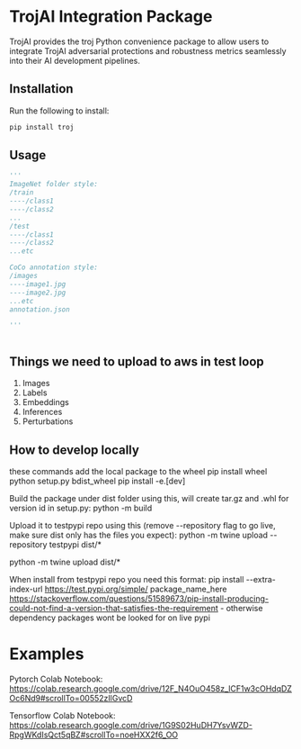 # TrojAI Integration Package

TrojAI provides the troj Python convenience package to allow users to integrate TrojAI adversarial protections and robustness metrics seamlessly into their AI development pipelines.

## Installation
Run the following to install:
```python
pip install troj
```

## Usage



```python
'''
ImageNet folder style: 
/train
----/class1
----/class2
...
/test
----/class1
----/class2
...etc 

CoCo annotation style:
/images
----image1.jpg
----image2.jpg
...etc
annotation.json

'''



```

## Things we need to upload to aws in test loop
1. Images
2. Labels
3. Embeddings
4. Inferences
5. Perturbations
   
## How to develop locally
these commands add the local package to the wheel
pip install wheel
python setup.py bdist_wheel
pip install -e.[dev]

Build the package under dist folder using this, will create tar.gz and .whl for version id in setup.py:
    python -m build

Upload it to testpypi repo using this (remove --repository flag to go live, make sure dist only has the files you expect):
python -m twine upload --repository testpypi dist/*

python -m twine upload dist/*

When install from testpypi repo you need this format: pip install --extra-index-url https://test.pypi.org/simple/ package_name_here https://stackoverflow.com/questions/51589673/pip-install-producing-could-not-find-a-version-that-satisfies-the-requirement - otherwise dependency packages wont be looked for on live pypi

# Examples
Pytorch Colab Notebook:
https://colab.research.google.com/drive/12F_N4OuO458z_lCF1w3cOHdqDZOc6Nd9#scrollTo=00552zIlGvcD

Tensorflow Colab Notebook:
https://colab.research.google.com/drive/1G9S02HuDH7YsvWZD-RpgWKdIsQct5qBZ#scrollTo=noeHXX2f6_OO
